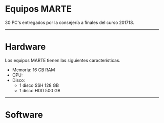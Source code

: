 
# Equipos MARTE

30 PC's entregados por la consejería a finales del curso 201718.

---

# Hardware 

Los equipos MARTE tienen las siguientes características.
* Memoria: 16 GB RAM
* CPU:
* Disco:
    * 1 disco SSH 128 GB
    * 1 disco HDD 500 GB 

---

# Software 
